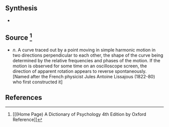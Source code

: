 ## Synthesis
- 
## Source [^1]
- $n$. A curve traced out by a point moving in simple harmonic motion in two directions perpendicular to each other, the shape of the curve being determined by the relative frequencies and phases of the motion. If the motion is observed for some time on an oscilloscope screen, the direction of apparent rotation appears to reverse spontaneously. \[Named after the French physicist Jules Antoine Lissajous (1822-80) who first constructed it]
## References

[^1]: [[(Home Page) A Dictionary of Psychology 4th Edition by Oxford Reference]]